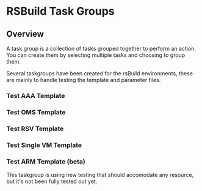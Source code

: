 # RSBuild Task Groups

## Overview
A task group is a collection of tasks grouped together to perform an action. You can create them by selecting multiple tasks and choosing to group them. 

Several taskgroups have been created for the rsBuild environments, these are mainly to handle testing the template and parameter files.

### Test AAA Template

### Test OMS Template

### Test RSV Template

### Test Single VM Template

### Test ARM Template (beta)
This taskgroup is using new testing that should accomodate any resource, but it's not been fully tested out yet.